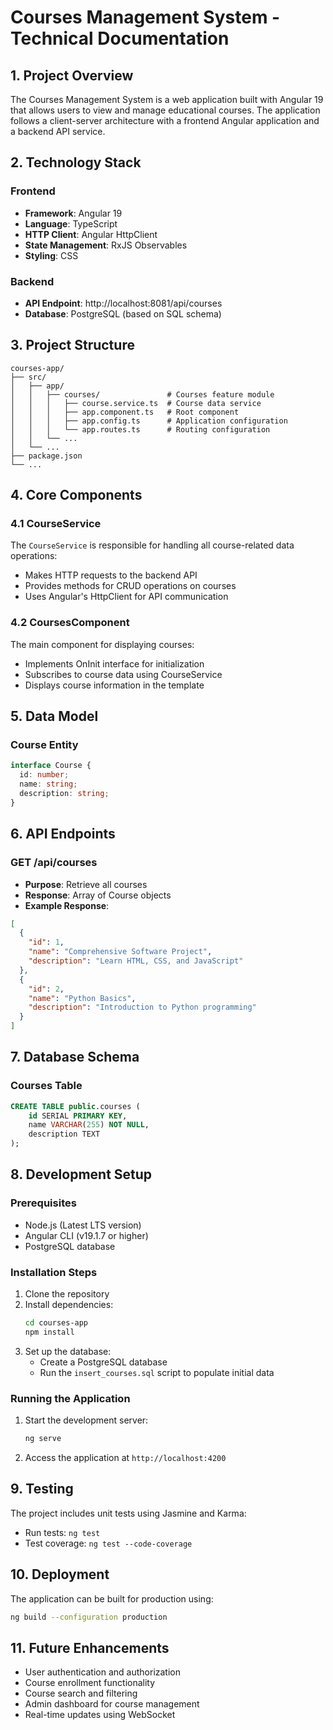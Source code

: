 # Courses Management System - Technical Documentation

## 1. Project Overview
The Courses Management System is a web application built with Angular 19 that allows users to view and manage educational courses. The application follows a client-server architecture with a frontend Angular application and a backend API service.

## 2. Technology Stack

### Frontend
- **Framework**: Angular 19
- **Language**: TypeScript
- **HTTP Client**: Angular HttpClient
- **State Management**: RxJS Observables
- **Styling**: CSS

### Backend
- **API Endpoint**: http://localhost:8081/api/courses
- **Database**: PostgreSQL (based on SQL schema)

## 3. Project Structure

```
courses-app/
├── src/
│   ├── app/
│   │   ├── courses/               # Courses feature module
│   │   │   ├── course.service.ts  # Course data service 
│   │   │   ├── app.component.ts   # Root component 
│   │   │   ├── app.config.ts      # Application configuration
│   │   │   └── app.routes.ts      # Routing configuration
│   │   └── ...
│   └── ...
├── package.json
└── ...
```

## 4. Core Components

### 4.1 CourseService
The `CourseService` is responsible for handling all course-related data operations:
- Makes HTTP requests to the backend API
- Provides methods for CRUD operations on courses
- Uses Angular's HttpClient for API communication

### 4.2 CoursesComponent
The main component for displaying courses:
- Implements OnInit interface for initialization
- Subscribes to course data using CourseService
- Displays course information in the template

## 5. Data Model

### Course Entity
```typescript
interface Course {
  id: number;
  name: string;
  description: string;
}
```

## 6. API Endpoints

### GET /api/courses
- **Purpose**: Retrieve all courses
- **Response**: Array of Course objects
- **Example Response**:
```json
[
  {
    "id": 1,
    "name": "Comprehensive Software Project",
    "description": "Learn HTML, CSS, and JavaScript"
  },
  {
    "id": 2,
    "name": "Python Basics",
    "description": "Introduction to Python programming"
  }
]
```

## 7. Database Schema

### Courses Table
```sql
CREATE TABLE public.courses (
    id SERIAL PRIMARY KEY,
    name VARCHAR(255) NOT NULL,
    description TEXT
);
```

## 8. Development Setup

### Prerequisites
- Node.js (Latest LTS version)
- Angular CLI (v19.1.7 or higher)
- PostgreSQL database

### Installation Steps
1. Clone the repository
2. Install dependencies:
   ```bash
   cd courses-app
   npm install
   ```
3. Set up the database:
   - Create a PostgreSQL database
   - Run the `insert_courses.sql` script to populate initial data

### Running the Application
1. Start the development server:
   ```bash
   ng serve
   ```
2. Access the application at `http://localhost:4200`

## 9. Testing
The project includes unit tests using Jasmine and Karma:
- Run tests: `ng test`
- Test coverage: `ng test --code-coverage`

## 10. Deployment
The application can be built for production using:
```bash
ng build --configuration production
```

## 11. Future Enhancements
- User authentication and authorization
- Course enrollment functionality
- Course search and filtering
- Admin dashboard for course management
- Real-time updates using WebSocket
